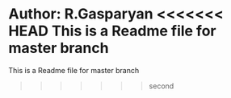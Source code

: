 Author: R.Gasparyan
<<<<<<< HEAD
This is a Readme file for master branch
=======
This is a Readme file for master branch
>>>>>>> second
